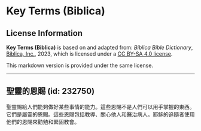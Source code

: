 # Key Terms (Biblica)

## License Information

**Key Terms (Biblica)** is based on and adapted from: _Biblica Bible Dictionary_, [Biblica, Inc.](https://www.biblica.com/), 2023, which is licensed under a [CC BY-SA 4.0 license](https://creativecommons.org/licenses/by-sa/4.0/legalcode.en).

This markdown version is provided under the same license.



--------------------------------

## 聖靈的恩賜 (id: 232750)

聖靈賜給人們能夠做好某些事情的能力。這些恩賜不是人們可以用手掌握的東西。它們是屬靈的恩賜。這些恩賜包括教導、關心他人和醫治病人。耶穌的追隨者使用他們的恩賜來勸勉和緊固教會。


